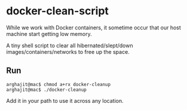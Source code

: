 # docker-clean-script

While we work with Docker containers, it sometime occur that our host machine start getting low memory. 

A tiny shell script to clear all hibernated/slept/down images/containers/networks to free up the space.

## Run
```
arghajit@mac$ chmod a+rx docker-cleanup
arghajit@mac$ ./docker-cleanup
```

Add it in your path to use it across any location.
